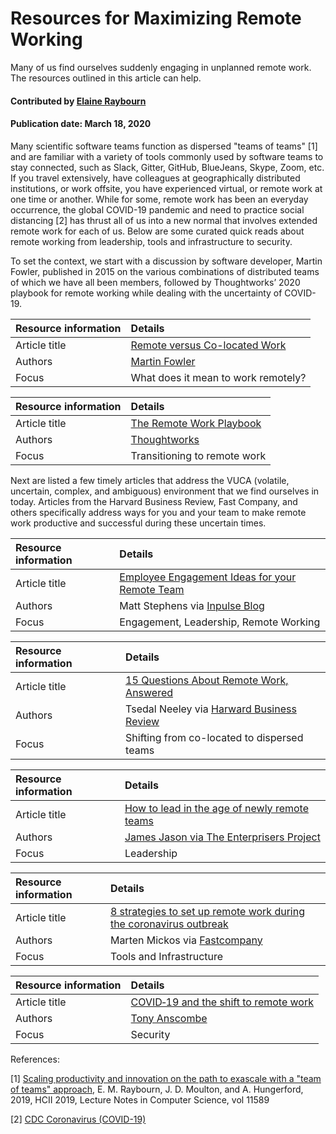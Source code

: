# Resources for Maximizing Remote Working
<!-- deck text start --> 
Many of us find ourselves suddenly engaging in unplanned remote work. The resources outlined in this article can help.
<!-- deck text end --> 

#### Contributed by [Elaine Raybourn](https://github.com/elaineraybourn "Elaine Raybourn Profile")
#### Publication date: March 18, 2020

Many scientific software teams function as dispersed "teams of teams" [1] and are familiar with a variety of tools commonly used by software teams to stay connected, such as Slack, Gitter, GitHub, BlueJeans, Skype, Zoom, etc. If you travel extensively, have colleagues at geographically distributed institutions, or work offsite, you have experienced virtual, or remote work at one time or another. While for some, remote work has been an everyday occurrence, the global COVID-19 pandemic and need to practice social distancing [2] has thrust all of us into a new normal that involves extended remote work for each of us. Below are some curated quick reads about remote working from leadership, tools and infrastructure to security. 

To set the context, we start with a discussion by software developer, Martin Fowler, published in 2015 on the various combinations of distributed teams of which we have all been members, followed by Thoughtworks’ 2020 playbook for remote working while dealing with the uncertainty of COVID-19.

Resource information | Details
:--- | :--- 
Article title  | [Remote versus Co-located Work](https://www.martinfowler.com/articles/remote-or-co-located.html)
Authors | [Martin Fowler](https://www.martinfowler.com/aboutMe.html)
Focus | What does it mean to work remotely?

Resource information | Details
:--- | :--- 
Article title  | [The Remote Work Playbook](https://www.thoughtworks.com/remote-work-playbook)
Authors | [Thoughtworks](https://www.thoughtworks.com/)
Focus | Transitioning to remote work

Next are listed a few timely articles that address the VUCA (volatile, uncertain, complex, and ambiguous) environment that we find ourselves in today. Articles from the Harvard Business Review, Fast Company, and others specifically address ways for you and your team to make remote work productive and successful during these uncertain times.

Resource information | Details
:--- | :--- 
Article title  | [Employee Engagement Ideas for your Remote Team](https://www.inpulse.com/remote-team-employee-engagement-ideas/)
Authors | Matt Stephens via [Inpulse Blog](https://www.inpulse.com/author/inpulse-blog/)
Focus | Engagement, Leadership, Remote Working

Resource information | Details
:--- | :--- 
Article title  | [15 Questions About Remote Work, Answered](https://hbr.org/2020/03/15-questions-about-remote-work-answered)
Authors | Tsedal Neeley via [Harward Business Review](https://hbr.org/)
Focus | Shifting from co-located to dispersed teams


Resource information | Details
:--- | :--- 
Article title  | [How to lead in the age of newly remote teams](https://enterprisersproject.com/article/2020/3/how-lead-newly-remote-teams)
Authors | [James Jason via The Enterprisers Project](https://enterprisersproject.com/user/jason-james)
Focus | Leadership


Resource information | Details
:--- | :--- 
Article title  | [8 strategies to set up remote work during the coronavirus outbreak](https://www.fastcompany.com/90475330/8-strategies-to-set-up-remote-work-during-the-coronavirus-outbreak)
Authors |Marten Mickos via [Fastcompany](https://www.fastcompany.com)
Focus | Tools and Infrastructure
 
 
Resource information | Details
:--- | :--- 
Article title  | [COVID‑19 and the shift to remote work](https://www.welivesecurity.com/2020/03/16/covid19-forced-workplace-exodus/)
Authors | [Tony Anscombe](https://www.welivesecurity.com/author/tanscombe/)
Focus | Security


References:

[1] [Scaling productivity and innovation on the path to exascale with a "team of teams" approach](https://doi.org/10.1007/978-3-030-22338-0_33), E. M. Raybourn, J. D. Moulton, and A. Hungerford, 2019, HCII 2019, Lecture Notes in Computer Science, vol 11589

[2] [CDC Coronavirus (COVID-19)]( https://www.cdc.gov/coronavirus/2019-ncov/index.html)

<!--- 
Sandia National Laboratories is a multimission laboratory managed and operated by National Technology and Engineering Solutions of Sandia, LLC, a wholly owned subsidiary of Honeywell International, Inc., for the U.S. Department of Energy's National Nuclear Security Administration under contract DE-NA-0003525. SAND2020-3512 O.
--->


<!---
Publish: yes
Pinned: yes
RSS update: 2020-03-20
Categories: skills
Topics: personal productivity and sustainability
--->

